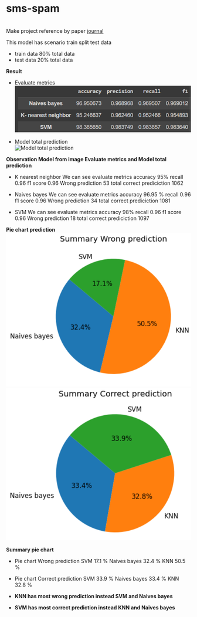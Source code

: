 # sms-spam
<br>Make project reference by paper [journal](https://arxiv.org/pdf/2110.15718v3.pdf)   <br>
 
 This model has scenario train split test data
 * train data 80% total data
 * test data 20% total data


  **Result** <br>
  * Evaluate metrics <br>
  ![Evaluate metrics](/assets/metrics_models.PNG)
  
  * Model total prediction <br>
  ![Model total prediction](https://github.com/ackermanjayjay/sms-spam/assets/64537170/e89d4b36-08e7-44c2-b73d-38e8bb451e78) <br>
  
**Observation Model from image   Evaluate metrics and   Model total prediction**<br>

* K nearest neighbor
We can see evaluate metrics
accuracy 95%
recall 0.96
f1 score 0.96
Wrong prediction 53 total
correct prediciction 1062

* Naives bayes
We can see evaluate metrics
accuracy 96.95 %
recall 0.96
f1 score 0.96
Wrong prediction 34 total
correct prediciction 1081

* SVM
We can see evaluate metrics
accuracy 98%
recall 0.96
f1 score 0.96
Wrong prediction 18 total
correct prediciction 1097 <br>

**Pie chart prediction** <br>
![summary_wrong_predict](/assets/pie%20chart%20wrong%20predict.PNG)
![summary_right_predict](/assets/pie%20chart%20correct%20predict.PNG)


**Summary pie chart**
* Pie chart Wrong prediction
SVM 17.1 %
Naives bayes 32.4 %
KNN 50.5 %

* Pie chart Correct prediction
SVM 33.9 %
Naives bayes 33.4 %
KNN 32.8 %

* **KNN has most wrong prediction instead SVM and Naives bayes**
* **SVM has most correct prediction instead KNN and Naives bayes**